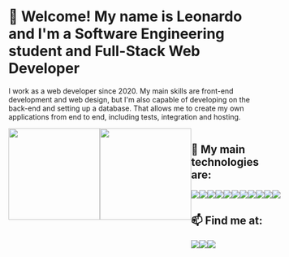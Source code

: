 <h1>👋 Welcome! My name is Leonardo and I'm a Software Engineering student and Full-Stack Web Developer</h1>

I work as a web developer since 2020. My main skills are front-end development and web design, but I'm also capable of developing on the back-end and setting up a database. That allows me to create my own applications from end to end, including tests, integration and hosting.

<div style="display: flex">
<img height="180em" src="https://github-readme-stats.vercel.app/api?username=leonardonegrao&show_icons=true&theme=tokyonight&include_all_commits=true&count_private=true"/>
<img height="180em" src="https://github-readme-stats.vercel.app/api/top-langs/?username=leonardonegrao&show_icons=true&theme=tokyonight&include_all_commits=true&count_private=true&layout=compact"/>
<div>

<div>
  <h2>💎 My main technologies are:</h2>
  <div style="display: flex; flex-direction: row;">
    <img src="https://img.shields.io/badge/-HTML5-E34F26?style=flat-square&logo=html5&logoColor=white" />
    <img src="https://img.shields.io/badge/-CSS3-1572B6?style=flat-square&logo=css3" />
    <img src="https://img.shields.io/badge/-JavaScript-yellow?style=flat-square&logo=javascript" />
    <img src="https://img.shields.io/badge/-TypeScript-black?style=flat-square&logo=typescript" />
    <img src="https://img.shields.io/badge/-React-informational?style=flat-square&logo=react" />
    <img src="https://img.shields.io/badge/-Nodejs-lightgreen?style=flat-square&logo=node-dot-js" />
    <img src="https://img.shields.io/badge/-Docker-black?style=flat-square&logo=docker" />
    <img src="https://img.shields.io/badge/Amazon%20AWS-232F3E?style=flat-square&logo=amazon-aws" />
    <img src="https://img.shields.io/badge/-Figma-red?style=flat-square&logo=Figma&logoColor=white" />
    <img src="https://img.shields.io/badge/-Python-3776AB?style=flat-square&logo=Python&logoColor=white" />
    <img src="https://img.shields.io/badge/-Flutter-38b0de?style=flat-square&logo=Flutter&logoColor=white" />
  </div>
</div>

<div>
  <h2>📫 Find me at:</h2>
  <div style="display: flex; flex-direction: row;">
    <a href-"https://www.linkedin.com/in/leonardonegrão"><img src="https://img.shields.io/badge/Linkedin-blue?style=flat-square&logo=linkedin" /></a>
    <a href-"mailto:leonardolnegrao@gmail.com"><img src="https://img.shields.io/badge/leonardolnegrao@gmail.com-F6F6F6?style=flat-square&logo=gmail" /></a>
    <a href-"https://leonardonegrao.com"><img src="https://img.shields.io/badge/leonardonegrao.com-black?style=flat-square&logo=vercel" /></a>
  </div>
</div>
